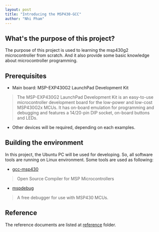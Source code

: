 ```yaml
---
layout: post
title: "Introducing the MSP430-GCC"
author: "Nhi Pham"
---
```


## What's the purpose of this project?

The purpose of this project is used to learning the msp430g2 microcontroller from scratch. And it also provide some basic knowledge about microcontroller programming.

## Prerequisites

* Main board: MSP-EXP430G2 LaunchPad Development Kit

> The MSP-EXP430G2 LaunchPad Development Kit is an easy-to-use microcontroller development board for the low-power and low-cost MSP430G2x MCUs. It has on-board emulation for programming and debugging and features a 14/20-pin DIP socket, on-board buttons and LEDs.

* Other devices will be required, depending on each examples.

## Building the environment

In this project, the Ubuntu PC will be used for developing. So, all software tools are running on Linux environment. Some tools are used as following:

  * [gcc-msp430](http://www.ti.com/tool/MSP430-GCC-OPENSOURCE)
  > Open Source Compiler for MSP Microcontrollers

  * [mspdebug](https://dlbeer.co.nz/mspdebug/)
  > A free debugger for use with MSP430 MCUs.

## Reference

The reference documents are listed at [reference](../../reference/README.md) folder.
